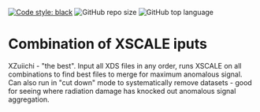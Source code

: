 [![Code style: black](https://img.shields.io/badge/code%20style-black-000000.svg)](https://github.com/psf/black) <img alt="GitHub repo size" src="https://img.shields.io/github/repo-size/co2e14/xzuiichi"> <img alt="GitHub top language" src="https://img.shields.io/github/languages/top/co2e14/xzuiichi">

# Combination of XSCALE iputs

XZuiichi - "the best". Input all XDS files in any order, runs XSCALE on all combinations to find best files to merge for maximum anomalous signal. Can also run in "cut down" mode to systematically remove datasets - good for seeing where radiation damage has knocked out anomalous signal aggregation. 
